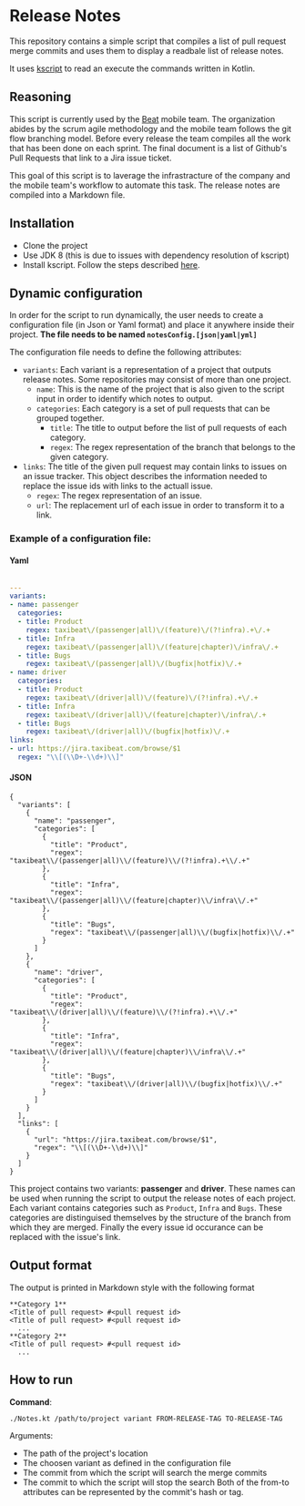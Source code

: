 # Release Notes

This repository contains a simple script that compiles a list of pull request merge commits and uses them to display a readbale list of release notes.

It uses [kscript](https://github.com/holgerbrandl/kscript) to read an execute the commands written in Kotlin.

## Reasoning
This script is currently used by the [Beat](https://github.com/beatlabs) mobile team. The organization abides by the scrum agile methodology and the mobile team follows the git flow branching model. Before every release the team compiles 
all the work that has been done on each sprint. The final document is a list of Github's Pull Requests that link to a Jira issue ticket.

This goal of this script is to laverage the infrastracture of the company and the mobile team's workflow to automate this task. The release notes are compiled into a Markdown file.

## Installation
* Clone the project
* Use JDK 8 (this is due to issues with dependency resolution of kscript)
* Install kscript. Follow the steps described [here](https://github.com/holgerbrandl/kscript#installation).

## Dynamic configuration
In order for the script to run dynamically, the user needs to create a configuration file (in Json or Yaml format) and place it anywhere inside their project. **The file needs to be named `notesConfig.[json|yaml|yml]`**

The configuration file needs to define the following attributes:
- `variants`: Each variant is a representation of a project that outputs release notes. Some repositories may consist of more than one project.
  - `name`: This is the name of the project that is also given to the script input in order to identify which notes to output.
  - `categories`: Each category is a set of pull requests that can be grouped together.
    - `title`: The title to output before the list of pull requests of each category.
    - `regex`: The regex representation of the branch that belongs to the given category.
- `links`: The title of the given pull request may contain links to issues on an issue tracker. This object describes the information needed to replace the issue ids with links to the actuall issue.
  - `regex`: The regex representation of an issue.
  - `url`: The replacement url of each issue in order to transform it to a link.

### Example of a configuration file:

#### Yaml
```yaml

---
variants:
- name: passenger
  categories:
  - title: Product
    regex: taxibeat\/(passenger|all)\/(feature)\/(?!infra).+\/.+
  - title: Infra
    regex: taxibeat\/(passenger|all)\/(feature|chapter)\/infra\/.+
  - title: Bugs
    regex: taxibeat\/(passenger|all)\/(bugfix|hotfix)\/.+
- name: driver
  categories:
  - title: Product
    regex: taxibeat\/(driver|all)\/(feature)\/(?!infra).+\/.+
  - title: Infra
    regex: taxibeat\/(driver|all)\/(feature|chapter)\/infra\/.+
  - title: Bugs
    regex: taxibeat\/(driver|all)\/(bugfix|hotfix)\/.+
links:
- url: https://jira.taxibeat.com/browse/$1
  regex: "\\[(\\D+-\\d+)\\]"

```

#### JSON
```
{
  "variants": [
    {
      "name": "passenger",
      "categories": [
        {
          "title": "Product",
          "regex": "taxibeat\\/(passenger|all)\\/(feature)\\/(?!infra).+\\/.+"
        },
        {
          "title": "Infra",
          "regex": "taxibeat\\/(passenger|all)\\/(feature|chapter)\\/infra\\/.+"
        },
        {
          "title": "Bugs",
          "regex": "taxibeat\\/(passenger|all)\\/(bugfix|hotfix)\\/.+"
        }
      ]
    },
    {
      "name": "driver",
      "categories": [
        {
          "title": "Product",
          "regex": "taxibeat\\/(driver|all)\\/(feature)\\/(?!infra).+\\/.+"
        },
        {
          "title": "Infra",
          "regex": "taxibeat\\/(driver|all)\\/(feature|chapter)\\/infra\\/.+"
        },
        {
          "title": "Bugs",
          "regex": "taxibeat\\/(driver|all)\\/(bugfix|hotfix)\\/.+"
        }
      ]
    }
  ],
  "links": [
    {
      "url": "https://jira.taxibeat.com/browse/$1",
      "regex": "\\[(\\D+-\\d+)\\]"
    }
  ]
}

```
This project contains two variants: **passenger** and **driver**. These names can be used when running the script to output the release notes of each project.
Each variant contains categories such as `Product`, `Infra` and `Bugs`. These categories are distinguised themselves by the structure of the branch from which they are merged.
Finally the every issue id occurance can be replaced with the issue's link.

## Output format
The output is printed in Markdown style with the following format
```
**Category 1**
<Title of pull request> #<pull request id>
<Title of pull request> #<pull request id>
  ...
**Category 2** 
<Title of pull request> #<pull request id>
  ...
```

## How to run 

**Command**:
```
./Notes.kt /path/to/project variant FROM-RELEASE-TAG TO-RELEASE-TAG
```
Arguments: 
* The path of the project's location
* The choosen variant as defined in the configuration file
* The commit from which the script will search the merge commits
* The commit to which the script will stop the search
Both of the from-to attributes can be represented by the commit's hash or tag. 
